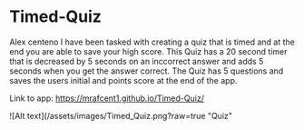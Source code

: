 # Timed-Quiz
Alex centeno
I have been tasked with creating a quiz that is timed and at the end you are able to save your high score. This Quiz has a 20 second timer that is decreased by 5 seconds on an inccorrect answer and adds 5 seconds when you get the answer correct. The Quiz has 5 questions and saves the users initial and points score at the end of the app. 

Link to app: https://mrafcent1.github.io/Timed-Quiz/

![Alt text](/assets/images/Timed_Quiz.png?raw=true "Quiz"

